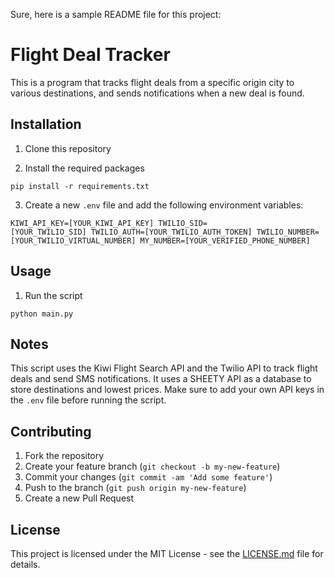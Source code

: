 Sure, here is a sample README file for this project:

Flight Deal Tracker
===================

This is a program that tracks flight deals from a specific origin city to various destinations, and sends notifications when a new deal is found.

Installation
------------

1.  Clone this repository

2.  Install the required packages

`pip install -r requirements.txt`

3.  Create a new `.env` file and add the following environment variables:

`KIWI_API_KEY=[YOUR_KIWI_API_KEY] TWILIO_SID=[YOUR_TWILIO_SID] TWILIO_AUTH=[YOUR_TWILIO_AUTH_TOKEN] TWILIO_NUMBER=[YOUR_TWILIO_VIRTUAL_NUMBER] MY_NUMBER=[YOUR_VERIFIED_PHONE_NUMBER]`

Usage
-----

1.  Run the script

`python main.py`

Notes
-----

This script uses the Kiwi Flight Search API and the Twilio API to track flight deals and send SMS notifications. It uses a SHEETY API as a database to store destinations and lowest prices. Make sure to add your own API keys in the `.env` file before running the script.

Contributing
------------

1.  Fork the repository
2.  Create your feature branch (`git checkout -b my-new-feature`)
3.  Commit your changes (`git commit -am 'Add some feature'`)
4.  Push to the branch (`git push origin my-new-feature`)
5.  Create a new Pull Request

License
-------

This project is licensed under the MIT License - see the [LICENSE.md](https://chat.openai.com/chat/LICENSE.md) file for details.
